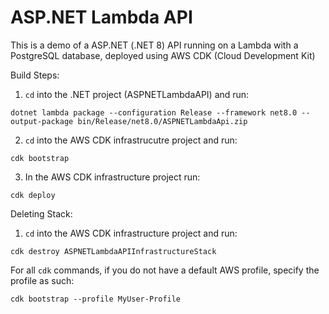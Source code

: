 # ASP.NET Lambda API

This is a demo of a ASP.NET (.NET 8) API running on a Lambda with a PostgreSQL database, deployed using AWS CDK (Cloud Development Kit)

Build Steps:

1. `cd` into the .NET project (ASPNETLambdaAPI) and run:
```
dotnet lambda package --configuration Release --framework net8.0 --output-package bin/Release/net8.0/ASPNETLambdaApi.zip
```

2. `cd` into the AWS CDK infrastrucutre project and run:
```
cdk bootstrap
```

3. In the AWS CDK infrastructure project run:
```
cdk deploy
```


Deleting Stack:

1. `cd` into the AWS CDK infrastructure project and run:
```
cdk destroy ASPNETLambdaAPIInfrastructureStack
```


For all `cdk` commands, if you do not have a default AWS profile, specify the profile as such:
```
cdk bootstrap --profile MyUser-Profile
```
